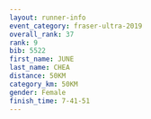 ```yaml
---
layout: runner-info 
event_category: fraser-ultra-2019 
overall_rank: 37
rank: 9
bib: 5522
first_name: JUNE
last_name: CHEA
distance: 50KM
category_km: 50KM
gender: Female
finish_time: 7-41-51
---
```

